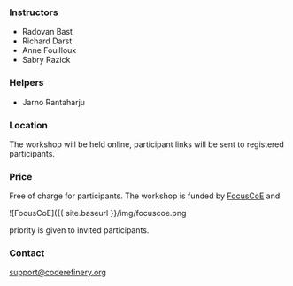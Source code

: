 


### Instructors

- Radovan Bast
- Richard Darst
- Anne Fouilloux
- Sabry Razick


### Helpers

- Jarno Rantaharju 


### Location

The workshop will be held online, participant links will be sent to
registered participants.


### Price

Free of charge for participants.
The workshop is funded by [FocusCoE](https://www.hpccoe.eu/index.php/about/) and

![FocusCoE]({{ site.baseurl }}/img/focuscoe.png


priority is given to invited participants.


### Contact

support@coderefinery.org
